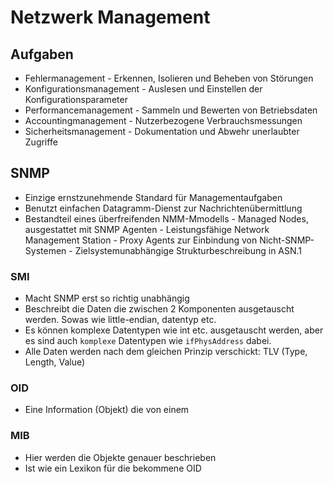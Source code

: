 # Netzwerk Management

## Aufgaben

- Fehlermanagement
      - Erkennen, Isolieren und Beheben von Störungen
- Konfigurationsmanagement
      - Auslesen und Einstellen der Konfigurationsparameter
- Performancemanagement
      - Sammeln und Bewerten von Betriebsdaten
- Accountingmanagement
      - Nutzerbezogene Verbrauchsmessungen
- Sicherheitsmanagement
      - Dokumentation und Abwehr unerlaubter Zugriffe

## SNMP

- Einzige ernstzunehmende Standard für Managementaufgaben
- Benutzt einfachen Datagramm-Dienst zur Nachrichtenübermittlung
- Bestandteil eines überfreifenden NMM-Mmodells
      - Managed Nodes, ausgestattet mit SNMP Agenten
      - Leistungsfähige Network Management Station
      - Proxy Agents zur Einbindung von Nicht-SNMP-Systemen
      - Zielsystemunabhängige Strukturbeschreibung in ASN.1

### SMI

- Macht SNMP erst so richtig unabhängig
- Beschreibt die Daten die zwischen 2 Komponenten ausgetauscht werden. Sowas wie little-endian, datentyp etc.
- Es können komplexe Datentypen wie int etc. ausgetauscht werden, aber es sind auch `komplexe` Datentypen wie `ifPhysAddress` dabei.
- Alle Daten werden nach dem gleichen Prinzip verschickt: TLV (Type, Length, Value)

### OID

- Eine Information (Objekt) die von einem 

### MIB

- Hier werden die Objekte genauer beschrieben
- Ist wie ein Lexikon für die bekommene OID